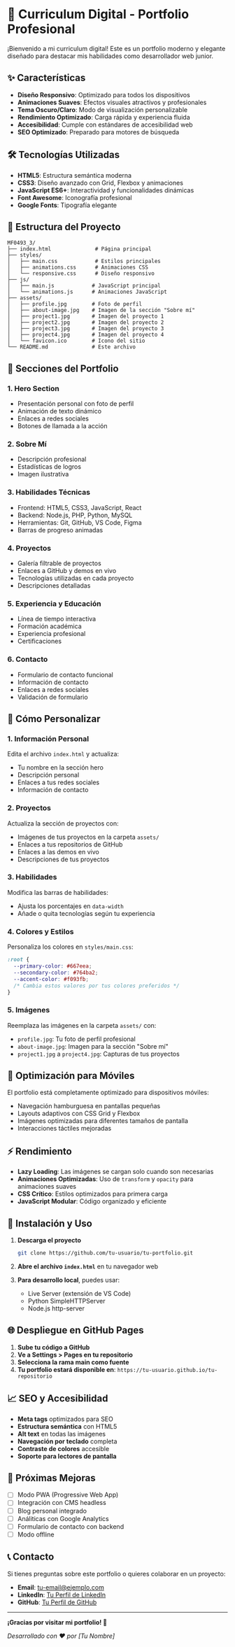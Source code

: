 # 🚀 Curriculum Digital - Portfolio Profesional

¡Bienvenido a mi curriculum digital! Este es un portfolio moderno y elegante diseñado para destacar mis habilidades como desarrollador web junior.

## ✨ Características

- **Diseño Responsivo**: Optimizado para todos los dispositivos
- **Animaciones Suaves**: Efectos visuales atractivos y profesionales
- **Tema Oscuro/Claro**: Modo de visualización personalizable
- **Rendimiento Optimizado**: Carga rápida y experiencia fluida
- **Accesibilidad**: Cumple con estándares de accesibilidad web
- **SEO Optimizado**: Preparado para motores de búsqueda

## 🛠️ Tecnologías Utilizadas

- **HTML5**: Estructura semántica moderna
- **CSS3**: Diseño avanzado con Grid, Flexbox y animaciones
- **JavaScript ES6+**: Interactividad y funcionalidades dinámicas
- **Font Awesome**: Iconografía profesional
- **Google Fonts**: Tipografía elegante

## 📁 Estructura del Proyecto

```
MF0493_3/
├── index.html              # Página principal
├── styles/
│   ├── main.css            # Estilos principales
│   ├── animations.css      # Animaciones CSS
│   └── responsive.css      # Diseño responsivo
├── js/
│   ├── main.js            # JavaScript principal
│   └── animations.js      # Animaciones JavaScript
├── assets/
│   ├── profile.jpg        # Foto de perfil
│   ├── about-image.jpg    # Imagen de la sección "Sobre mí"
│   ├── project1.jpg       # Imagen del proyecto 1
│   ├── project2.jpg       # Imagen del proyecto 2
│   ├── project3.jpg       # Imagen del proyecto 3
│   ├── project4.jpg       # Imagen del proyecto 4
│   └── favicon.ico        # Icono del sitio
└── README.md              # Este archivo
```

## 🎨 Secciones del Portfolio

### 1. **Hero Section**
- Presentación personal con foto de perfil
- Animación de texto dinámico
- Enlaces a redes sociales
- Botones de llamada a la acción

### 2. **Sobre Mí**
- Descripción profesional
- Estadísticas de logros
- Imagen ilustrativa

### 3. **Habilidades Técnicas**
- Frontend: HTML5, CSS3, JavaScript, React
- Backend: Node.js, PHP, Python, MySQL
- Herramientas: Git, GitHub, VS Code, Figma
- Barras de progreso animadas

### 4. **Proyectos**
- Galería filtrable de proyectos
- Enlaces a GitHub y demos en vivo
- Tecnologías utilizadas en cada proyecto
- Descripciones detalladas

### 5. **Experiencia y Educación**
- Línea de tiempo interactiva
- Formación académica
- Experiencia profesional
- Certificaciones

### 6. **Contacto**
- Formulario de contacto funcional
- Información de contacto
- Enlaces a redes sociales
- Validación de formulario

## 🚀 Cómo Personalizar

### 1. **Información Personal**
Edita el archivo `index.html` y actualiza:
- Tu nombre en la sección hero
- Descripción personal
- Enlaces a tus redes sociales
- Información de contacto

### 2. **Proyectos**
Actualiza la sección de proyectos con:
- Imágenes de tus proyectos en la carpeta `assets/`
- Enlaces a tus repositorios de GitHub
- Enlaces a las demos en vivo
- Descripciones de tus proyectos

### 3. **Habilidades**
Modifica las barras de habilidades:
- Ajusta los porcentajes en `data-width`
- Añade o quita tecnologías según tu experiencia

### 4. **Colores y Estilos**
Personaliza los colores en `styles/main.css`:
```css
:root {
  --primary-color: #667eea;
  --secondary-color: #764ba2;
  --accent-color: #f093fb;
  /* Cambia estos valores por tus colores preferidos */
}
```

### 5. **Imágenes**
Reemplaza las imágenes en la carpeta `assets/` con:
- `profile.jpg`: Tu foto de perfil profesional
- `about-image.jpg`: Imagen para la sección "Sobre mí"
- `project1.jpg` a `project4.jpg`: Capturas de tus proyectos

## 📱 Optimización para Móviles

El portfolio está completamente optimizado para dispositivos móviles:
- Navegación hamburguesa en pantallas pequeñas
- Layouts adaptivos con CSS Grid y Flexbox
- Imágenes optimizadas para diferentes tamaños de pantalla
- Interacciones táctiles mejoradas

## ⚡ Rendimiento

- **Lazy Loading**: Las imágenes se cargan solo cuando son necesarias
- **Animaciones Optimizadas**: Uso de `transform` y `opacity` para animaciones suaves
- **CSS Crítico**: Estilos optimizados para primera carga
- **JavaScript Modular**: Código organizado y eficiente

## 🔧 Instalación y Uso

1. **Descarga el proyecto**
   ```bash
   git clone https://github.com/tu-usuario/tu-portfolio.git
   ```

2. **Abre el archivo `index.html`** en tu navegador web

3. **Para desarrollo local**, puedes usar:
   - Live Server (extensión de VS Code)
   - Python SimpleHTTPServer
   - Node.js http-server

## 🌐 Despliegue en GitHub Pages

1. **Sube tu código a GitHub**
2. **Ve a Settings > Pages en tu repositorio**
3. **Selecciona la rama main como fuente**
4. **Tu portfolio estará disponible en**: `https://tu-usuario.github.io/tu-repositorio`

## 📈 SEO y Accesibilidad

- **Meta tags** optimizados para SEO
- **Estructura semántica** con HTML5
- **Alt text** en todas las imágenes
- **Navegación por teclado** completa
- **Contraste de colores** accesible
- **Soporte para lectores de pantalla**

## 🎯 Próximas Mejoras

- [ ] Modo PWA (Progressive Web App)
- [ ] Integración con CMS headless
- [ ] Blog personal integrado
- [ ] Análiticas con Google Analytics
- [ ] Formulario de contacto con backend
- [ ] Modo offline

## 📞 Contacto

Si tienes preguntas sobre este portfolio o quieres colaborar en un proyecto:

- **Email**: tu-email@ejemplo.com
- **LinkedIn**: [Tu Perfil de LinkedIn](https://linkedin.com/in/tu-perfil)
- **GitHub**: [Tu Perfil de GitHub](https://github.com/tu-usuario)

---

**¡Gracias por visitar mi portfolio! 🚀**

*Desarrollado con ❤️ por [Tu Nombre]*
